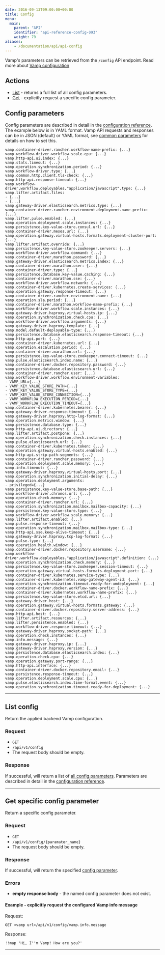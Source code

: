 ```yaml
---
date: 2016-09-13T09:00:00+00:00
title: Config
menu:
  main:
    parent: "API"
    identifier: "api-reference-config-093"
    weight: 70
aliases:
    - /documentation/api/api-config
---
```


Vamp's parameters can be retrieved from the `/config` APi endpoint. Read more about [Vamp configuration](/documentation/installation/configure-vamp)
	
## Actions
 
 * [List](/documentation/api/v0.9.3/api-config/#list-config) - returns a full list of all config parameters.
 * [Get](/documentation/api/v0.9.3/api-config/#get-specific-config-parameter) - explicitly request a specific config parameter.

## Config parameters
Config parameters are described in detail in the [configuration reference](/documentation/installation/configuration-reference).  
The example below is in YAML format. Vamp API requests and responses can be in JSON (default) or YAML format, see [common parameters](/documentation/api/v0.9.3/using-the-api) for details on how to set this. 

```
vamp.container-driver.rancher.workflow-name-prefix: {...}
vamp.workflow-driver.workflow.scale.cpu: {...}
vamp.http-api.ui.index: {...}
vamp.stats.timeout: {...}
vamp.operation.synchronization.period: {...}
vamp.workflow-driver.type: {...}
vamp.common.http.client.tls-check: {...}
vamp.http-api.response-timeout: {...}
vamp.workflow-driver.workflow.deployables."application/javascript".type: {...}
vamp.lifter.artifact.files:
- {...}
- {...}
vamp.gateway-driver.elasticsearch.metrics.type: {...}
vamp.container-driver.rancher.environment.deployment.name-prefix: {...}
vamp.lifter.pulse.enabled: {...}
vamp.operation.deployment.scale.instances: {...}
vamp.persistence.key-value-store.consul.url: {...}
vamp.container-driver.mesos.url: {...}
vamp.operation.gateway.virtual-hosts.formats.deployment-cluster-port: {...}
vamp.lifter.artifact.override: {...}
vamp.persistence.key-value-store.zookeeper.servers: {...}
vamp.workflow-driver.workflow.command: {...}
vamp.container-driver.marathon.password: {...}
vamp.gateway-driver.elasticsearch.metrics.index: {...}
vamp.container-driver.marathon.user: {...}
vamp.container-driver.type: {...}
vamp.persistence.database.key-value.caching: {...}
vamp.container-driver.marathon.sse: {...}
vamp.workflow-driver.workflow.network: {...}
vamp.container-driver.kubernetes.create-services: {...}
vamp.operation.gateway.response-timeout: {...}
vamp.container-driver.rancher.environment.name: {...}
vamp.operation.sla.period: {...}
vamp.container-driver.marathon.workflow-name-prefix: {...}
vamp.workflow-driver.workflow.scale.instances: {...}
vamp.gateway-driver.haproxy.virtual-hosts.ip: {...}
vamp.operation.synchronization.check.cpu: {...}
vamp.workflow-driver.workflow.arguments: {...}
vamp.gateway-driver.haproxy.template: {...}
vamp.model.default-deployable-type: {...}
vamp.persistence.database.elasticsearch.response-timeout: {...}
vamp.http-api.port: {...}
vamp.container-driver.kubernetes.url: {...}
vamp.operation.escalation.period: {...}
vamp.container-driver.marathon.url: {...}
vamp.persistence.key-value-store.zookeeper.connect-timeout: {...}
vamp.pulse.elasticsearch.index.name: {...}
vamp.container-driver.docker.repository.password: {...}
vamp.persistence.database.elasticsearch.url: {...}
vamp.container-driver.rancher.user: {...}
vamp.workflow-driver.workflow.environment-variables:
- VAMP_URL={...}
- VAMP_KEY_VALUE_STORE_PATH={...}
- VAMP_KEY_VALUE_STORE_TYPE={...}
- VAMP_KEY_VALUE_STORE_CONNECTION={...}
- VAMP_WORKFLOW_EXECUTION_PERIOD={...}
- VAMP_WORKFLOW_EXECUTION_TIMEOUT={...}
vamp.container-driver.kubernetes.bearer: {...}
vamp.gateway-driver.response-timeout: {...}
vamp.gateway-driver.haproxy.http-log-format: {...}
vamp.operation.metrics.window: {...}
vamp.persistence.database.type: {...}
vamp.http-api.ui.directory: {...}
vamp.lifter.artifact.postpone: {...}
vamp.operation.synchronization.check.instances: {...}
vamp.pulse.elasticsearch.url: {...}
vamp.container-driver.kubernetes.token: {...}
vamp.operation.gateway.virtual-hosts.enabled: {...}
vamp.http-api.strip-path-segments: {...}
vamp.container-driver.rancher.password: {...}
vamp.operation.deployment.scale.memory: {...}
vamp.info.timeout: {...}
vamp.gateway-driver.haproxy.virtual-hosts.port: {...}
vamp.operation.synchronization.initial-delay: {...}
vamp.operation.deployment.arguments:
- privileged={...}
vamp.persistence.key-value-store.base-path: {...}
vamp.workflow-driver.chronos.url: {...}
vamp.operation.check.memory: {...}
vamp.container-driver.rancher.url: {...}
vamp.operation.synchronization.mailbox.mailbox-capacity: {...}
vamp.persistence.key-value-store.type: {...}
vamp.workflow-driver.workflow.scale.memory: {...}
vamp.lifter.artifact.enabled: {...}
vamp.pulse.response-timeout: {...}
vamp.operation.synchronization.mailbox.mailbox-type: {...}
vamp.http-api.sse.keep-alive-timeout: {...}
vamp.gateway-driver.haproxy.tcp-log-format: {...}
vamp.pulse.type: {...}
vamp.operation.health.window: {...}
vamp.container-driver.docker.repository.username: {...}
vamp.workflow-driver.workflow.deployables."application/javascript".definition: {...}
vamp.operation.synchronization.check.memory: {...}
vamp.persistence.key-value-store.zookeeper.session-timeout: {...}
vamp.operation.gateway.virtual-hosts.formats.deployment-port: {...}
vamp.container-driver.kubernetes.service-type: {...}
vamp.container-driver.kubernetes.vamp-gateway-agent-id: {...}
vamp.operation.synchronization.timeout.ready-for-undeployment: {...}
vamp.container-driver.docker.workflow-name-prefix: {...}
vamp.container-driver.kubernetes.workflow-name-prefix: {...}
vamp.persistence.key-value-store.etcd.url: {...}
vamp.gateway-driver.host: {...}
vamp.operation.gateway.virtual-hosts.formats.gateway: {...}
vamp.container-driver.docker.repository.server-address: {...}
vamp.http-api.host: {...}
vamp.lifter.artifact.resources: {...}
vamp.lifter.persistence.enabled: {...}
vamp.workflow-driver.response-timeout: {...}
vamp.gateway-driver.haproxy.socket-path: {...}
vamp.operation.check.instances: {...}
vamp.info.message: {...}
vamp.gateway-driver.haproxy.ip: {...}
vamp.gateway-driver.haproxy.version: {...}
vamp.persistence.database.elasticsearch.index: {...}
vamp.operation.check.cpu: {...}
vamp.operation.gateway.port-range: {...}
vamp.http-api.interface: {...}
vamp.container-driver.docker.repository.email: {...}
vamp.persistence.response-timeout: {...}
vamp.operation.deployment.scale.cpu: {...}
vamp.pulse.elasticsearch.index.time-format.event: {...}
vamp.operation.synchronization.timeout.ready-for-deployment: {...}
```

------------------

## List config

Return the applied backend Vamp configuration. 

### Request

* `GET`
* `/api/v1/config`
* The request body should be empty.

### Response
If successful, will return a list of [all config parameters](/documentation/api/v0.9.3/api-config/#config-parameters). Parameters are described in detail in the [configuration reference](/documentation/installation/configuration-reference).  

------------------

## Get specific config parameter

Return a specific config parameter. 

### Request

* `GET` 
* `/api/v1/config/{paramater_name}`
* The request body should be empty.

### Response
If successful, will return the specified [config parameter](/documentation/api/v0.9.3/api-config/#config-parameters). 

### Errors
* **empty response body** - the named config parameter does not exist.


#### Example - explicitly request the configured Vamp info message
Request:

	GET <vamp url>/api/v1/config/vamp.info.message
	
Response:

```
!!map 'Hi, I''m Vamp! How are you?'
```

------------------